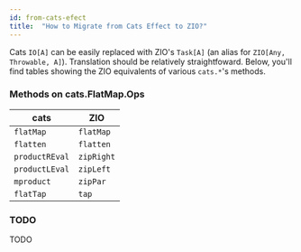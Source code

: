 ```yaml
---
id: from-cats-efect
title:  "How to Migrate from Cats Effect to ZIO?"
---
```


Cats `IO[A]` can be easily replaced with ZIO's `Task[A]` (an alias for `ZIO[Any, Throwable, A]`).
Translation should be relatively straightfoward. Below, you'll find tables showing the ZIO equivalents of
various `cats.*`'s methods.

### Methods on cats.FlatMap.Ops

| cats | ZIO |
|-------|-----|
|`flatMap`|`flatMap`|
|`flatten`|`flatten`|
|`productREval`|`zipRight`|
|`productLEval`|`zipLeft`|
|`mproduct`|`zipPar`|
|`flatTap`|`tap`|

### TODO

TODO